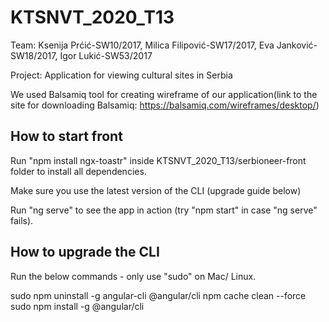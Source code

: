# KTSNVT_2020_T13

Team: Ksenija Prćić-SW10/2017, Milica Filipović-SW17/2017, Eva Janković-SW18/2017, Igor Lukić-SW53/2017

Project: Application for viewing cultural sites in Serbia

We used Balsamiq tool for creating wireframe of our application(link to the site for downloading Balsamiq: https://balsamiq.com/wireframes/desktop/)

How to start front
------------------

Run "npm install ngx-toastr" inside KTSNVT_2020_T13/serbioneer-front folder to install all dependencies.

Make sure you use the latest version of the CLI (upgrade guide below)

Run "ng serve" to see the app in action (try "npm start" in case "ng serve" fails).

How to upgrade the CLI
-----------------------

Run the below commands - only use "sudo" on Mac/ Linux.

sudo npm uninstall -g angular-cli @angular/cli
npm cache clean --force
sudo npm install -g @angular/cli